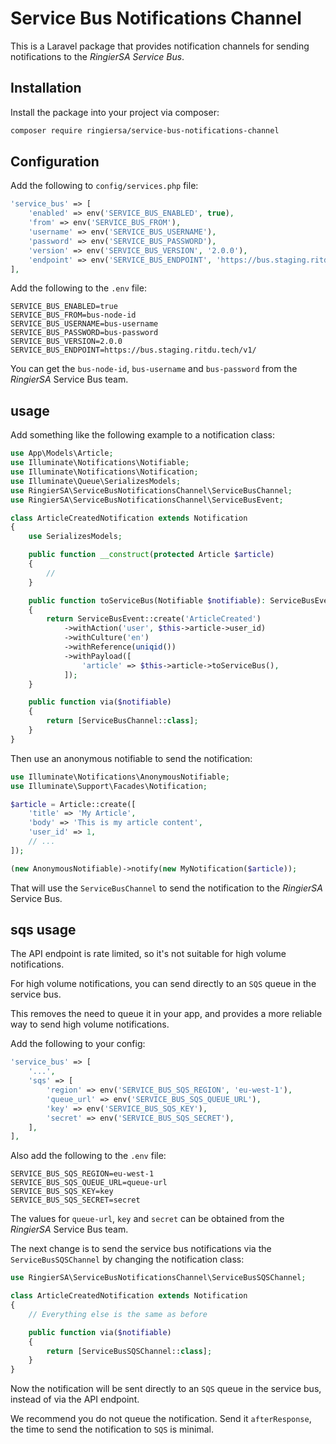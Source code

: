 # Service Bus Notifications Channel

This is a Laravel package that provides notification channels for
sending notifications to the _RingierSA Service Bus_.

## Installation

Install the package into your project via composer:

```bash
composer require ringiersa/service-bus-notifications-channel
```

## Configuration

Add the following to `config/services.php` file:

```php
'service_bus' => [
    'enabled' => env('SERVICE_BUS_ENABLED', true),
    'from' => env('SERVICE_BUS_FROM'),
    'username' => env('SERVICE_BUS_USERNAME'),
    'password' => env('SERVICE_BUS_PASSWORD'),
    'version' => env('SERVICE_BUS_VERSION', '2.0.0'),
    'endpoint' => env('SERVICE_BUS_ENDPOINT', 'https://bus.staging.ritdu.tech/v1/'),
],
```

Add the following to the `.env` file:

```dotenv
SERVICE_BUS_ENABLED=true
SERVICE_BUS_FROM=bus-node-id
SERVICE_BUS_USERNAME=bus-username
SERVICE_BUS_PASSWORD=bus-password
SERVICE_BUS_VERSION=2.0.0
SERVICE_BUS_ENDPOINT=https://bus.staging.ritdu.tech/v1/
```

You can get the `bus-node-id`, `bus-username` and `bus-password` from the _RingierSA_ Service Bus team.

## usage

Add something like the following example to a notification class:

```php
use App\Models\Article;
use Illuminate\Notifications\Notifiable;
use Illuminate\Notifications\Notification;
use Illuminate\Queue\SerializesModels;
use RingierSA\ServiceBusNotificationsChannel\ServiceBusChannel;
use RingierSA\ServiceBusNotificationsChannel\ServiceBusEvent;

class ArticleCreatedNotification extends Notification
{
    use SerializesModels;

    public function __construct(protected Article $article)
    {
        //
    }

    public function toServiceBus(Notifiable $notifiable): ServiceBusEvent
    {
        return ServiceBusEvent::create('ArticleCreated')
            ->withAction('user', $this->article->user_id)
            ->withCulture('en')
            ->withReference(uniqid())
            ->withPayload([
                'article' => $this->article->toServiceBus(),
            ]);
    }

    public function via($notifiable)
    {
        return [ServiceBusChannel::class];
    }
}
```

Then use an anonymous notifiable to send the notification:

```php
use Illuminate\Notifications\AnonymousNotifiable;
use Illuminate\Support\Facades\Notification;

$article = Article::create([
    'title' => 'My Article',
    'body' => 'This is my article content',
    'user_id' => 1,
    // ...
]);

(new AnonymousNotifiable)->notify(new MyNotification($article));
```

That will use the `ServiceBusChannel` to send the notification to the _RingierSA_ Service Bus.

## sqs usage

The API endpoint is rate limited, so it's not suitable for high volume notifications.

For high volume notifications, you can send directly to an `SQS` queue in the service bus.

This removes the need to queue it in your app, and provides a more reliable way to send high volume notifications.

Add the following to your config:

```php
'service_bus' => [
    '...',
    'sqs' => [
        'region' => env('SERVICE_BUS_SQS_REGION', 'eu-west-1'),
        'queue_url' => env('SERVICE_BUS_SQS_QUEUE_URL'),
        'key' => env('SERVICE_BUS_SQS_KEY'),
        'secret' => env('SERVICE_BUS_SQS_SECRET'),
    ],
],
```

Also add the following to the `.env` file:

```dotenv
SERVICE_BUS_SQS_REGION=eu-west-1
SERVICE_BUS_SQS_QUEUE_URL=queue-url
SERVICE_BUS_SQS_KEY=key
SERVICE_BUS_SQS_SECRET=secret
```

The values for `queue-url`, `key` and `secret` can be obtained from the _RingierSA_ Service Bus team.

The next change is to send the service bus notifications via the `ServiceBusSQSChannel` by changing the notification class:

```php
use RingierSA\ServiceBusNotificationsChannel\ServiceBusSQSChannel;

class ArticleCreatedNotification extends Notification
{
    // Everything else is the same as before

    public function via($notifiable)
    {
        return [ServiceBusSQSChannel::class];
    }
}
```

Now the notification will be sent directly to an `SQS` queue in the service bus, instead of via the API endpoint.

We recommend you do not queue the notification. Send it `afterResponse`, the time to send the notification to `SQS` is minimal.
